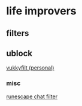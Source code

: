 # life improvers

## filters
## ublock
[vukkyfilt (personal)](https://subscribe.adblockplus.org/?location=https://raw.githubusercontent.com/Vukky123/life-improvers/main/vukkyfilt.txt)
### misc
[runescape chat filter](https://github.com/Vukky123/runescape-chat-filter)
